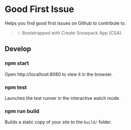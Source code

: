 # Good First Issue

Helps you find good first issues on Github to contribute to.

> ✨ Bootstrapped with Create Snowpack App (CSA).

## Develop

### npm start

Open http://localhost:8080 to view it in the browser.

### npm test

Launches the test runner in the interactive watch mode.

### npm run build

Builds a static copy of your site to the `build/` folder.
